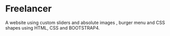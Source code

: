 # Freelancer
A website using custom sliders and absolute images , burger menu and CSS shapes using HTML, CSS and BOOTSTRAP4. 
